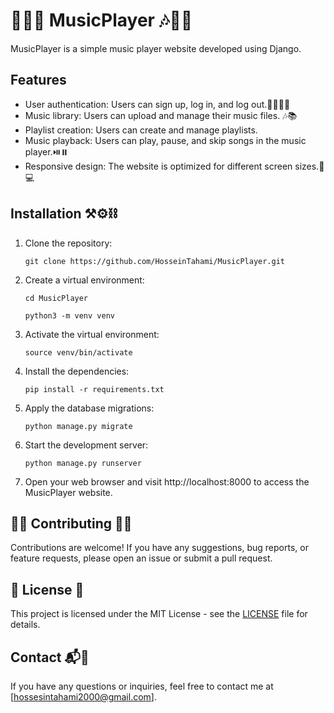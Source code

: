 # 🎺🎼🎸 MusicPlayer 🎶🎤🥁

MusicPlayer is a simple music player website developed using Django.

## Features

- User authentication: Users can sign up, log in, and log out.🔐👨🏻‍💻
- Music library: Users can upload and manage their music files. 🎶📚
- Playlist creation: Users can create and manage playlists.
- Music playback: Users can play, pause, and skip songs in the music player.⏯️⏸️
- Responsive design: The website is optimized for different screen sizes.📱💻

## Installation ⚒️⚙️⛓️

1. Clone the repository:

   ```shell
   git clone https://github.com/HosseinTahami/MusicPlayer.git
   ```

2. Create a virtual environment:

   ```shell
   cd MusicPlayer
   ```
   
   ```shell
   python3 -m venv venv
   ```

3. Activate the virtual environment:

   ```shell
   source venv/bin/activate
   ```

4. Install the dependencies:

   ```shell
   pip install -r requirements.txt
   ```

5. Apply the database migrations:

   ```shell
   python manage.py migrate
   ```

6. Start the development server:

   ```shell
   python manage.py runserver
   ```

7. Open your web browser and visit http://localhost:8000 to access the MusicPlayer website.

## 🙌🏻 Contributing 🙌🏻

Contributions are welcome! If you have any suggestions, bug reports, or feature requests, please open an issue or submit a pull request.

## 📑 License 📑

This project is licensed under the MIT License - see the [LICENSE](LICENSE) file for details.

## Contact 📬📩

If you have any questions or inquiries, feel free to contact me at [hossesintahami2000@gmail.com].

